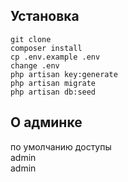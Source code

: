 ## Установка

``` 
git clone
composer install
cp .env.example .env
change .env
php artisan key:generate
php artisan migrate
php artisan db:seed
```

## О админке

по умолчанию доступы<br>
admin<br>
admin